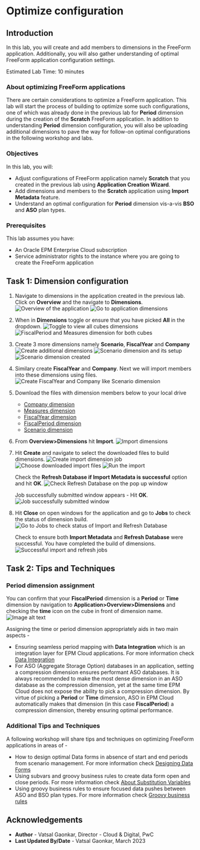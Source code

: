 # Optimize configuration
## Introduction
In this lab, you will create and add members to dimensions in the FreeForm application. Additionally, you will also gather understanding of optimal FreeForm application configuration settings.  

Estimated Lab Time: 10 minutes

### About optimizing FreeForm applications
There are certain considerations to optimize a FreeForm application. This lab will start the process of building to optimize some such configurations, one of which was already done in the previous lab for **Period** dimension during the creation of the **Scratch** FreeForm application. In addition to understanding **Period** dimension configuration, you will also be uploading additional dimensions to pave the way for follow-on optimal configurations in the following workshop and labs.


### Objectives

In this lab, you will:
* Adjust configurations of FreeForm application namely **Scratch** that you created in the previous lab using **Application Creation Wizard**.
* Add dimensions and members to the **Scratch** application using **Import Metadata** feature.
* Understand an optimal configuration for **Period** dimension vis-a-vis **BSO** and **ASO** plan types.

### Prerequisites

This lab assumes you have:
* An Oracle EPM Enterprise Cloud subscription
* Service administrator rights to the instance where you are going to create the FreeForm application


## Task 1: Dimension configuration

1. Navigate to dimensions in the application created in the previous lab. Click on **Overview** and the navigate to **Dimensions**.
	![Overview of the application](images/appoverview.png)
	![Go to application dimensions](images/appdimensions.png)

2. When in **Dimensions** toggle or ensure that you have picked **All** in the dropdown.
	![Toggle to view all cubes dimensions](images/alldimensions.png)
	![FiscalPeriod and Measures dimension for both cubes](images/measureaccount.png)

3. Create 3 more dimensions namely **Scenario**, **FiscalYear** and **Company**
    ![Create additional dimensions](images/createdim.png)
	![Scenario dimension and its setup](images/scenariodim.png)
	![Scenario dimension created](images/scenariocreated.png)

4. Similary create **FiscalYear** and **Company**. Next we will import members into these dimensions using files.
	![Create FiscalYear and Company like Scenario dimension](images/fiscalyearcompany.png)

5. Download the files with dimension members below to your local drive
	* [Company dimension](https://c4u04.objectstorage.us-ashburn-1.oci.customer-oci.com/p/ahMJ_iEi0eYYghm8bSASXsTTjZYy2eul9w-cpW_XyqMtq64r6ELoZWTK36cuatCS/n/c4u04/b/livelabsfiles/o/partner-solutions/freeformseries1/Company.csv) 
	* [Measures dimension](https://c4u04.objectstorage.us-ashburn-1.oci.customer-oci.com/p/ahMJ_iEi0eYYghm8bSASXsTTjZYy2eul9w-cpW_XyqMtq64r6ELoZWTK36cuatCS/n/c4u04/b/livelabsfiles/o/partner-solutions/freeformseries1/Measures.csv) 
	* [FiscalYear dimension](https://c4u04.objectstorage.us-ashburn-1.oci.customer-oci.com/p/ahMJ_iEi0eYYghm8bSASXsTTjZYy2eul9w-cpW_XyqMtq64r6ELoZWTK36cuatCS/n/c4u04/b/livelabsfiles/o/partner-solutions/freeformseries1/FiscalYear.csv) 
	* [FiscalPeriod dimension](https://c4u04.objectstorage.us-ashburn-1.oci.customer-oci.com/p/ahMJ_iEi0eYYghm8bSASXsTTjZYy2eul9w-cpW_XyqMtq64r6ELoZWTK36cuatCS/n/c4u04/b/livelabsfiles/o/partner-solutions/freeformseries1/FiscalPeriod.csv)
	* [Scenario dimension](https://c4u04.objectstorage.us-ashburn-1.oci.customer-oci.com/p/ahMJ_iEi0eYYghm8bSASXsTTjZYy2eul9w-cpW_XyqMtq64r6ELoZWTK36cuatCS/n/c4u04/b/livelabsfiles/o/partner-solutions/freeformseries1/Scenario.csv) 

6. From **Overview>Dimensions** hit **Import**.
	![Import dimensions](images/importdimensions.png)

7. Hit **Create** and navigate to select the downloaded files to build dimensions.
	![Create import dimension job](images/createimportjob.png)
	![Choose downloaded import files](images/choosedimfiles.png)
	![Run the import](images/clickimport.png)
   
   Check the **Refresh Database if Import Metadata is successful** option and hit **OK**.
	![Check Refresh Database on the pop up window](images/refreshoption.png)

   Job successfully submitted window appears - Hit **OK**.
    ![Job successfully submitted window](images/jobsubmitted.png)

8. Hit **Close** on open windows for the application and go to **Jobs** to check the status of dimension build.
	![Go to Jobs to check status of Import and Refresh Database](images/jobs.png)
   
   Check to ensure both **Import Metadata** and **Refresh Database** were successful. You have completed the build of dimensions.
   ![Successful import and refresh jobs](images/jobsuccessful.png)
   

## Task 2: Tips and Techniques
### Period dimension assignment
You can confirm that your **FiscalPeriod** dimension is a **Period** or **Time** dimension by navigation to **Application>Overview>Dimensions** and checking the **time** icon on the cube in front of dimension name.
	![Image alt text](images/timedimension.png)

Assigning the time or period dimension appropriately aids in two main aspects - 
* Ensuring seamless period mapping with **Data Integration** which is an integration layer for EPM Cloud applications. For more information check  [Data Integration](https://docs.oracle.com/en/cloud/saas/enterprise-performance-management-common/diepm/integrations_about_110x65a03764.html)
* For ASO (Aggregate Storage Option) databases in an application, setting a compression dimension ensures performant ASO databases. It is always recommended to make the most dense dimension in an ASO database as the compression dimension, yet at the same time EPM Cloud does not expose the ability to pick a compression dimension. By virtue of picking a **Period** or **Time** dimension, ASO in EPM Cloud automatically makes that dimension (in this case **FiscalPeriod**) a compression dimension, thereby ensuring optimal performance.

### Additional Tips and Techniques
A following workshop will share tips and techniques on optimizing FreeForm applications in areas of - 
* How to design optimal Data forms in absence of start and end periods from scenario management. For more information check [Designing Data Forms](https://docs.oracle.com/en/cloud/saas/planning-budgeting-cloud/pfusa/forms.html)
* Using subvars and groovy business rules to create data form open and close periods. For more information check [About Substitution Variables](https://docs.oracle.com/en/cloud/saas/planning-budgeting-cloud/pfusa/about_substitution_variables.html)
* Using groovy business rules to ensure focused data pushes between ASO and BSO plan types. For more information check [Groovy business rules](https://www.oracle.com/webfolder/technetwork/tutorials/obe/cloud/epm/Groovy/Introduction/index.html)

## Acknowledgements
* **Author** - Vatsal Gaonkar, Director - Cloud & Digital, PwC
* **Last Updated By/Date** - Vatsal Gaonkar, March 2023